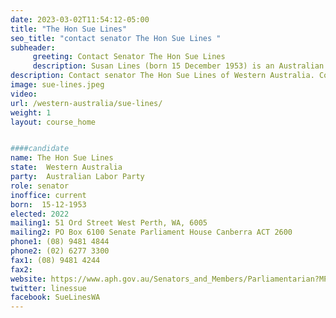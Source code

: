 ```yaml
---
date: 2023-03-02T11:54:12-05:00
title: "The Hon Sue Lines"
seo_title: "contact senator The Hon Sue Lines "
subheader:
     greeting: Contact Senator The Hon Sue Lines
     description: Susan Lines (born 15 December 1953) is an Australian politician who has been a Senator for Western Australia since 2013, representing the Australian Labor Party (ALP). She is the current President of the Australian Senate, having previously been Deputy President of the Senate from 2016. Before entering politics she was the assistant national secretary of United Voice.
description: Contact senator The Hon Sue Lines of Western Australia. Contact information for The Hon Sue Lines includes email address, phone number, and mailing address.
image: sue-lines.jpeg
video:
url: /western-australia/sue-lines/
weight: 1
layout: course_home


####candidate
name: The Hon Sue Lines
state:	Western Australia
party:	Australian Labor Party
role: senator
inoffice: current
born:  15-12-1953
elected: 2022
mailing1: 51 Ord Street West Perth, WA, 6005
mailing2: PO Box 6100 Senate Parliament House Canberra ACT 2600
phone1:	(08) 9481 4844
phone2: (02) 6277 3300
fax1: (08) 9481 4244
fax2:
website: https://www.aph.gov.au/Senators_and_Members/Parliamentarian?MPID=112096
twitter: linessue
facebook: SueLinesWA
---
```

